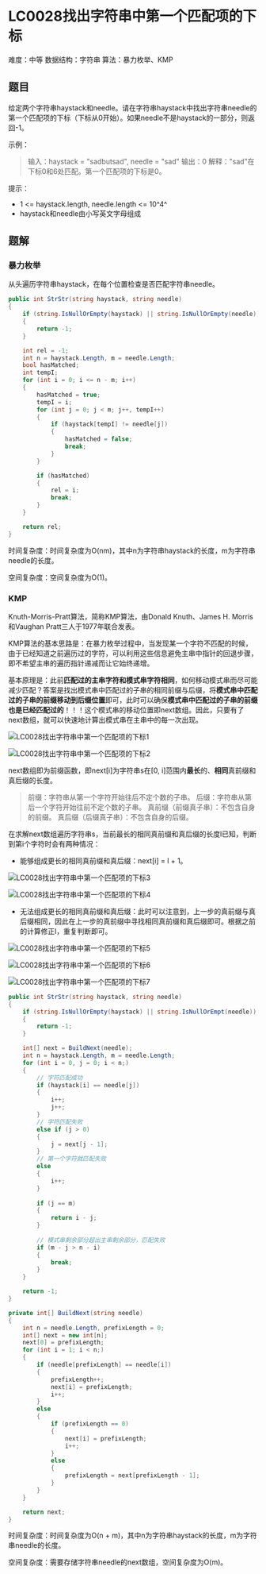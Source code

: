 # LC0028找出字符串中第一个匹配项的下标

难度：中等
数据结构：字符串
算法：暴力枚举、KMP

## 题目

给定两个字符串haystack和needle。请在字符串haystack中找出字符串needle的第一个匹配项的下标（下标从0开始）。如果needle不是haystack的一部分，则返回-1。

示例：

> 输入：haystack = "sadbutsad", needle = "sad"
> 输出：0
> 解释："sad"在下标0和6处匹配。第一个匹配项的下标是0。

提示：

- 1 <= haystack.length, needle.length <= 10^4^
- haystack和needle由小写英文字母组成

## 题解

### 暴力枚举

从头遍历字符串haystack，在每个位置检查是否匹配字符串needle。

``` csharp
public int StrStr(string haystack, string needle)
{
    if (string.IsNullOrEmpty(haystack) || string.IsNullOrEmpty(needle))
    {
        return -1;
    }

    int rel = -1;
    int n = haystack.Length, m = needle.Length;
    bool hasMatched;
    int tempI;
    for (int i = 0; i <= n - m; i++)
    {
        hasMatched = true;
        tempI = i;
        for (int j = 0; j < m; j++, tempI++)
        {
            if (haystack[tempI] != needle[j])
            {
                hasMatched = false;
                break;
            }
        }

        if (hasMatched)
        {
            rel = i;
            break;
        }
    }

    return rel;
}
```

时间复杂度：时间复杂度为O(nm)，其中n为字符串haystack的长度，m为字符串needle的长度。

空间复杂度：空间复杂度为O(1)。

### KMP

Knuth-Morris-Pratt算法，简称KMP算法，由Donald Knuth、James H. Morris和Vaughan Pratt三人于1977年联合发表。

KMP算法的基本思路是：在暴力枚举过程中，当发现某一个字符不匹配的时候，由于已经知道之前遍历过的字符，可以利用这些信息避免主串中指针的回退步骤，即不希望主串的遍历指针递减而让它始终递增。

基本原理是：此前**匹配过的主串字符和模式串字符相同**，如何移动模式串而尽可能减少匹配？答案是找出模式串中匹配过的子串的相同前缀与后缀，将**模式串中匹配过的子串的前缀移动到后缀位置**即可，此时可以确保**模式串中匹配过的子串的前缀也是已经匹配过的**！！！这个模式串的移动位置即next数组。因此，只要有了next数组，就可以快速地计算出模式串在主串中的每一次出现。

![LC0028找出字符串中第一个匹配项的下标1](./LC0028找出字符串中第一个匹配项的下标1.png)

![LC0028找出字符串中第一个匹配项的下标2](./LC0028找出字符串中第一个匹配项的下标2.png)

next数组即为前缀函数，即next[i]为字符串s在[0, i]范围内**最长**的、**相同**真前缀和真后缀的长度。

> 前缀：字符串从第一个字符开始往后不定个数的子串。
> 后缀：字符串从第后一个字符开始往前不定个数的子串。
> 真前缀（前缀真子串）：不包含自身的前缀。
> 真后缀（后缀真子串）：不包含自身的后缀。

在求解next数组遍历字符串s，当前最长的相同真前缀和真后缀的长度l已知，判断到第i个字符时会有两种情况：

- 能够组成更长的相同真前缀和真后缀：next[i] = l + 1。

![LC0028找出字符串中第一个匹配项的下标3](./LC0028找出字符串中第一个匹配项的下标3.png)

![LC0028找出字符串中第一个匹配项的下标4](./LC0028找出字符串中第一个匹配项的下标4.png)

- 无法组成更长的相同真前缀和真后缀：此时可以注意到，上一步的真前缀与真后缀相同，因此在上一步的真前缀中寻找相同真前缀和真后缀即可。根据之前的计算修正l，重复判断即可。

![LC0028找出字符串中第一个匹配项的下标5](./LC0028找出字符串中第一个匹配项的下标5.png)

![LC0028找出字符串中第一个匹配项的下标6](./LC0028找出字符串中第一个匹配项的下标6.png)

![LC0028找出字符串中第一个匹配项的下标7](./LC0028找出字符串中第一个匹配项的下标7.png)

``` csharp
public int StrStr(string haystack, string needle)
{
    if (string.IsNullOrEmpty(haystack) || string.IsNullOrEmpt(needle))
    {
        return -1;
    }

    int[] next = BuildNext(needle);
    int n = haystack.Length, m = needle.Length;
    for (int i = 0, j = 0; i < n;)
    {
        // 字符匹配成功
        if (haystack[i] == needle[j])
        {
            i++;
            j++;
        }
        // 字符匹配失败
        else if (j > 0)
        {
            j = next[j - 1];
        }
        // 第一个字符就匹配失败
        else
        {
            i++;
        }
        
        if (j == m)
        {
            return i - j;
        }
        
        // 模式串剩余部分超出主串剩余部分，匹配失败
        if (m - j > n - i)
        {
            break;
        }
    }

    return -1;
}

private int[] BuildNext(string needle)
{
    int n = needle.Length, prefixLength = 0;
    int[] next = new int[n];
    next[0] = prefixLength;
    for (int i = 1; i < n;)
    {
        if (needle[prefixLength] == needle[i])
        {
            prefixLength++;
            next[i] = prefixLength;
            i++;
        }
        else
        {
            if (prefixLength == 0)
            {
                next[i] = prefixLength;
                i++;
            }
            else
            {
                prefixLength = next[prefixLength - 1];
            }
        }
    }

    return next;
}
```

时间复杂度：时间复杂度为O(n + m)，其中n为字符串haystack的长度，m为字符串needle的长度。

空间复杂度：需要存储字符串needle的next数组，空间复杂度为O(m)。